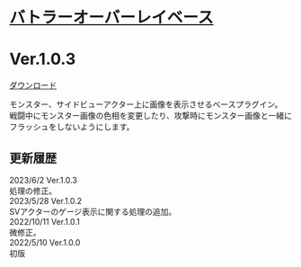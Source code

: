 # [バトラーオーバーレイベース](https://raw.githubusercontent.com/nuun888/MZ/master/NUUN_BattlerOverlayBase.js)
# Ver.1.0.3  
 [ダウンロード](https://raw.githubusercontent.com/nuun888/MZ/master/NUUN_BattlerOverlayBase.js)  
 
モンスター、サイドビューアクター上に画像を表示させるベースプラグイン。  
戦闘中にモンスター画像の色相を変更したり、攻撃時にモンスター画像と一緒にフラッシュをしないようにします。  

## 更新履歴
2023/6/2 Ver.1.0.3  
処理の修正。  
2023/5/28 Ver.1.0.2  
SVアクターのゲージ表示に関する処理の追加。  
2022/10/11 Ver.1.0.1  
微修正。  
2022/5/10 Ver.1.0.0  
初版  
